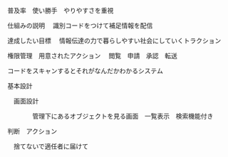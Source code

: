 普及率　使い勝手　やりやすさを重視

仕組みの説明
　識別コードをつけて補足情報を配信
 
達成したい目標
　情報伝達の力で暮らしやすい社会にしていくトラクション
 
権限管理　用意されたアクション
　閲覧　申請　承認　転送

コードをスキャンするとそれがなんだかわかるシステム

基本設計

　画面設計
 
 　　　　管理下にあるオブジェクトを見る画面　一覧表示　検索機能付き

判断　アクション

　捨てないで適任者に届けて
